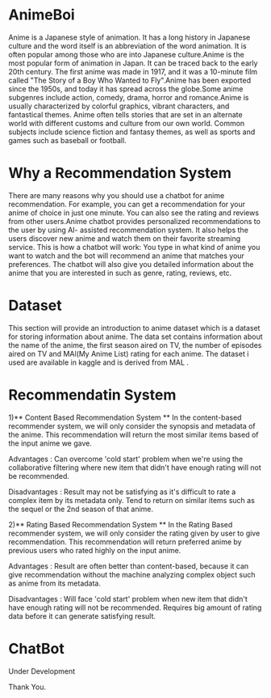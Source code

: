 # AnimeBoi
Anime is a Japanese style of animation. It has a long history in Japanese culture and the word itself is an abbreviation of the word animation. It is often popular among those who are into Japanese culture.Anime is the most popular form of animation in Japan. It can be traced back to the early 20th century. The first anime was made in 1917, and it was a 10-minute film called "The Story of a Boy Who Wanted to Fly".Anime has been exported since the 1950s, and today it has spread across the globe.Some anime subgenres include action, comedy, drama, horror and romance.Anime is usually characterized by colorful graphics, vibrant characters, and fantastical themes. Anime often tells stories that are set in an alternate world with different customs and culture from our own world. Common subjects include science fiction and fantasy themes, as well as sports and games such as baseball or football.


# Why a Recommendation System
There are many reasons why you should use a chatbot for anime recommendation. For example, you can get a recommendation for your anime of choice in just one minute. You can also see the rating and reviews from other users.Anime chatbot provides personalized recommendations to the user by using AI- assisted recommendation system. It also helps the users discover new anime and watch them on their favorite streaming service.
This is how a chatbot will work:
You type in what kind of anime you want to watch and the bot will recommend an anime that matches your preferences.
The chatbot will also give you detailed information about the anime that you are interested in such as genre, rating, reviews, etc.


# Dataset
This section will provide an introduction to anime dataset which is a dataset for storing information about anime. The data set contains information about the name of the anime, the first season aired on TV, the number of episodes aired on TV and MAl(My Anime List) rating for each anime.
The dataset i used are available in kaggle and is derived from MAL . 

# Recommendatin System
1)** Content Based Recommendation System **
In the content-based recommender system, we will only consider the synopsis and metadata of the anime. This recommendation will return the most similar items based of the input anime we gave.

Advantages :
Can overcome 'cold start' problem when we're using the collaborative filtering where new item that didn't have enough rating will not be recommended.

Disadvantages :
Result may not be satisfying as it's difficult to rate a complex item by its metadata only.
Tend to return on similar items such as the sequel or the 2nd season of that anime.

2)** Rating Based Recommendation System **
In the Rating Based recommender system, we will only consider the rating given by user to give recommendation. This recommendation will return preferred anime by previous users who rated highly on the input anime.

Advantages :
Result are often better than content-based, because it can give recommendation without the machine analyzing complex object such as anime from its metadata.

Disadvantages :
Will face 'cold start' problem when new item that didn't have enough rating will not be recommended.
Requires big amount of rating data before it can generate satisfying result.

# ChatBot 
Under Development


Thank You.
